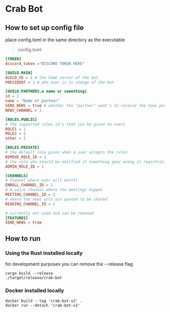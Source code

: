# Crab Bot

## How to set up config file

place config.toml in the same directory as the executable
> config.toml
```toml
[TOKEN]
discord_token ="DISCORD TOKEN HERE"

[GUILD.MAIN]
GUILD_ID = 1 # the home server of the bot
PRESIDENT = 1 # who ever is in change of the bot

[GUILD.PARTNERS.a name or something]
id = 1
name = "Name of partner"
SEND_NEWS = true # whether the "partner" want's to receive the news posted or not
NEWS_CHANNEL = 1

[ROLES.PUBLIC]
# The supported roles id's that can be given to users
ROLE1 = 1
ROLE2 = 1
other = 1

[ROLES.PRIVATE]
# the default role given when a user accepts the rules
REMOVE_ROLE_ID = 1
# the role who should be notified if something goes wrong in registration (caused by user having higher permission than the bot or already existing in enrollments.json)
ADMIN_ROLE_ID = 1

[CHANNELS]
# Channel where user will enroll
ENROLL_CHANNEL_ID = 1
# A voice channel where the meetings happen
MEETING_CHANNEL_ID = 1
# where the news urls are posted to be shared 
READING_CHANNEL_ID = 1

# currently not used and can be removed
[FEATURES]
SEND_NEWS = true

```

## How to run

### Using the Rust installed locally
for development purposes you can remove the --release flag
```shell
cargo build --release
./target/release/crab-bot
```

### Docker installed locally
```shell
docker build --tag 'crab-bot-v2' .
docker run --detach 'crab-bot-v2'
```